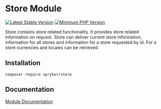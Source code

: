 # Store Module
[![Latest Stable Version](https://poser.pugx.org/spryker/store/v/stable.svg)](https://packagist.org/packages/spryker/store)
[![Minimum PHP Version](https://img.shields.io/badge/php-%3E%3D%207.3-8892BF.svg)](https://php.net/)

Store contains store related functionality. It provides store related information on request. Store can deliver current store information, information for all stores and information for a store requested by id. For a store currencies and locales can be retrieved.

## Installation

```
composer require spryker/store
```

## Documentation

[Module Documentation](https://academy.spryker.com/developing_with_spryker/module_guide/modules.html)

